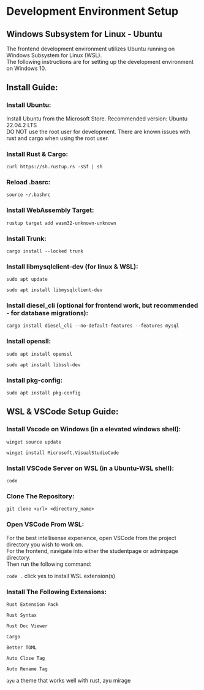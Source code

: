 # Development Environment Setup

## Windows Subsystem for Linux - Ubuntu

The frontend development environment utilizes Ubuntu running on Windows Subsystem for Linux (WSL).  
The following instructions are for setting up the development environment on Windows 10.

## Install Guide:

### Install Ubuntu:

Install Ubuntu from the Microsoft Store. Recommended version: Ubuntu 22.04.2 LTS  
DO NOT use the root user for development. There are known issues with rust and cargo when using the root user.

### Install Rust & Cargo:

`curl https://sh.rustup.rs -sSf | sh`

### Reload .basrc:

`source ~/.bashrc`

### Install WebAssembly Target:

`rustup target add wasm32-unknown-unknown`

### Install Trunk:

`cargo install --locked trunk`

### Install libmysqlclient-dev (for linux & WSL):

`sudo apt update`

`sudo apt install libmysqlclient-dev`

### Install diesel_cli (optional for frontend work, but recommended - for database migrations):

`cargo install diesel_cli --no-default-features --features mysql`

### Install opensll:

`sudo apt install openssl`

`sudo apt install libssl-dev`

### Install pkg-config:

`sudo apt install pkg-config`

## WSL & VSCode Setup Guide:

### Install Vscode on Windows (in a elevated windows shell):

`winget source update`

`winget install Microsoft.VisualStudioCode`

### Install VSCode Server on WSL (in a Ubuntu-WSL shell):

`code`

### Clone The Repository:

`git clone <url> <directory_name>`

### Open VSCode From WSL:

For the best intellisense experience, open VSCode from the project directory you wish to work on.  
For the frontend, navigate into either the studentpage or adminpage directory.  
Then run the following command:

`code .` click yes to install WSL extension(s)

### Install The Following Extensions:

`Rust Extension Pack`

`Rust Syntax`

`Rust Doc Viewer`

`Cargo`

`Better TOML`

`Auto Close Tag`

`Auto Rename Tag`

`ayu` a theme that works well with rust, ayu mirage
